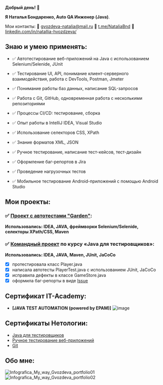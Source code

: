 **Добрый день!** 👋

**Я Наталья Бондаренко, Auto QA Инженер (Java)**.

Мои контакты: :incoming_envelope: gvozdeva-natalia@mail.ru  :iphone: [t.me/NataliaBnd](https://t.me/NataliaBnd)  :link: [linkedin.com/in/natallia-hvozdzeva/](https://www.linkedin.com/in/natallia-hvozdzeva/)

## Знаю и умею применять:

- :white_check_mark: Автотестирование веб-приложений на Java с использованием Selenium/Selenide, JUnit
- :white_check_mark: Тестирование UI, API, понимание клиент-серверного взаимодействия, работа с DevTools, Postman, Jmeter
- :white_check_mark: Понимание работы баз данных, написание SQL-запросов
- :white_check_mark: Работа с Git, GitHub, одновременная работа с несколькими репозиториями
- :white_check_mark: Процессы CI/CD: тестирование, сборка
- :white_check_mark: Опыт работы в IntelliJ IDEA, Visual Studio
- :white_check_mark: Использование селекторов CSS, XPath
- :white_check_mark: Знание форматов XML, JSON

- :white_check_mark: Ручное тестирование, написание тест-кейсов, тест-дизайн
- :white_check_mark: Оформление баг-репортов в Jira

- :white_check_mark: Проведение нагрузочных тестов
- :white_check_mark: Мобильное тестирование Android-приложений с помощью Android Studio

## Мои проекты:

### :white_check_mark: **[Проект с автотестами "Garden"](https://github.com/Natalia-Bondarenko/Garden):**

**Использовались: IDEA, JAVA, фреймворки Selenium/Selenide, селекторы XPath/CSS, Maven**

### :white_check_mark: **[Командный проект](https://github.com/Natalia-Bondarenko/javaqa-team-diplom?organization=Natalia-Bondarenko&organization=Natalia-Bondarenko) по курсу «Java для тестировщиков»:**

**Использовались: IDEA, JAVA, Maven, JUnit, JaCoCo**
- [x] протестировала класс Player.java
- [x] написала автотесты PlayerTest.java с использованием JUnit, JaCoCo
- [x] исправила дефекты в классе GameStore.java
- [x] оформила баг-репорты в виде [Issue](https://github.com/WOVASYA/javaqa-team-diplom/issues?q=is%3Aissue+is%3Aclosed)

## Сертификат IT-Academy:
- **[JAVA TEST AUTOMATION (powered by EPAM)]** ![image](https://github.com/user-attachments/assets/2773659b-8477-4fe3-8ece-d9e9b9b956ff)

## Сертификаты Нетологии:

- [Java для тестировщиков](https://netology.ru/sharing/bc552129cd755134cfa00326a87f7a97?utm_source=social&utm_campaign=achievements)
- [Ручное тестирование веб-приложений](https://netology.ru/sharing/b14e342f8c911d5af75f9b57f6467ffe?utm_source=social&utm_campaign=achievements)
- [Git](https://netology.ru/sharing/a545d6f10f0c547ec85e1675e9338f8a?utm_source=social)

## Обо мне:
![Infografica_My_way_Gvozdeva_portfolio01](https://user-images.githubusercontent.com/18085714/222981676-5217c492-64e4-4dcc-ba54-c8c6e1a40995.JPG)
![Infografica_My_way_Gvozdeva_portfolio02](https://user-images.githubusercontent.com/18085714/222981681-fce3a03b-4677-4ee7-9202-00f02bede965.JPG)

<!--
**Natalia-Bondarenko/Natalia-Bondarenko** is a ✨ _special_ ✨ repository because its `README.md` (this file) appears on your GitHub profile.

Here are some ideas to get you started:

- 🔭 I’m currently working on ...
- 🌱 I’m currently learning ...
- 👯 I’m looking to collaborate on ...
- 🤔 I’m looking for help with ...
- 💬 Ask me about ...
- 📫 How to reach me: ...
- 😄 Pronouns: ...
- ⚡ Fun fact: ...
-->
